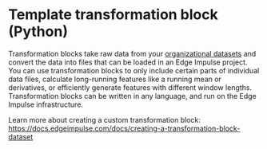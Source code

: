 # Template transformation block (Python)
Transformation blocks take raw data from your [organizational datasets](https://docs.edgeimpulse.com/docs/tutorial-building-your-first-dataset) and convert the data into files that can be loaded in an Edge Impulse project. You can use transformation blocks to only include certain parts of individual data files, calculate long-running features like a running mean or derivatives, or efficiently generate features with different window lengths. Transformation blocks can be written in any language, and run on the Edge Impulse infrastructure.

Learn more about creating a custom transformation block: https://docs.edgeimpulse.com/docs/creating-a-transformation-block-dataset

